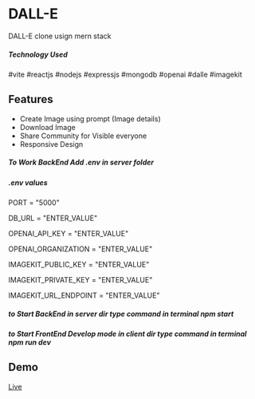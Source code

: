 # DALL-E
DALL-E clone usign mern stack

<h5>Technology Used</h5>

#vite #reactjs 
#nodejs #expressjs #mongodb 
#openai #dalle #imagekit


## Features

- Create Image using prompt (Image details)
- Download Image
- Share Community for Visible everyone
- Responsive Design

<h5>To Work BackEnd Add .env in server folder</h5>

<h5>.env values</h5>

PORT = "5000"

DB_URL = "ENTER_VALUE"

OPENAI_API_KEY = "ENTER_VALUE"

OPENAI_ORGANIZATION = "ENTER_VALUE"

IMAGEKIT_PUBLIC_KEY = "ENTER_VALUE"

IMAGEKIT_PRIVATE_KEY = "ENTER_VALUE"

IMAGEKIT_URL_ENDPOINT = "ENTER_VALUE"

<h5>to Start BackEnd in server dir type command in terminal npm start</h5>
<h5>to Start FrontEnd Develop mode in client dir type command in terminal npm run dev</h5>

## Demo

[Live](https://dalle-anson.netlify.app/n)
